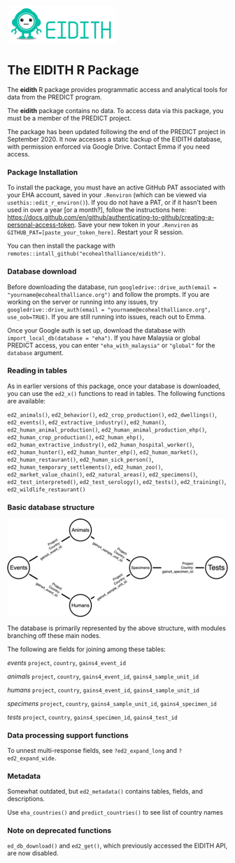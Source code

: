 
<!-- README.md is generated from README.Rmd. Please edit that file -->

![](inst/images/README-eidith-logo-2014.png)

# The EIDITH R Package

The **eidith** R package provides programmatic access and analytical
tools for data from the PREDICT program.

The **eidith** package contains no data. To access data via this package, you must be a
member of the PREDICT project.

The package has been updated following the end of the PREDICT project in September 2020. It now accesses a static backup of the EIDITH database, with permission enforced via Google Drive. Contact Emma if you need access.

### Package Installation
To install the package, you must have an active GitHub PAT associated with your EHA account, saved in your `.Renviron` (which can be viewed via `usethis::edit_r_environ()`). If you do not have a PAT, or if it hasn't been used in over a year [or a month?], follow the instructions here: https://docs.github.com/en/github/authenticating-to-github/creating-a-personal-access-token. Save your new token in your `.Renviron` as `GITHUB_PAT=[paste_your_token_here]`. Restart your R session.

You can then install the package with `remotes::intall_github("ecohealthalliance/eidith")`.

### Database download

Before downloading the database, run `googledrive::drive_auth(email = "yourname@ecohealthalliance.org")` and follow the prompts. If you are working on the server or running into any issues, try `googledrive::drive_auth(email = "yourname@ecohealthalliance.org", use_oob=TRUE)`. If you are still running into issues, reach out to Emma. 

Once your Google auth is set up, download the database with `import_local_db(database = "eha")`. If you have Malaysia or global PREDICT access, you can enter 
`"eha_with_malaysia"` or `"global"` for the `database` argument. 

### Reading in tables
 
As in earlier versions of this package, once your database is downloaded, you can use the `ed2_x()` functions to read in tables.
The following functions are available:

`ed2_animals()`,
`ed2_behavior()`,
`ed2_crop_production()`,
`ed2_dwellings()`,
`ed2_events()`,
`ed2_extractive_industry()`,
`ed2_human()`,
`ed2_human_animal_production()`,
`ed2_human_animal_production_ehp()`,
`ed2_human_crop_production()`,
`ed2_human_ehp()`,
`ed2_human_extractive_industry()`,
`ed2_human_hospital_worker()`,
`ed2_human_hunter()`,
`ed2_human_hunter_ehp()`,
`ed2_human_market()`,
`ed2_human_restaurant()`,
`ed2_human_sick_person()`,
`ed2_human_temporary_settlements()`,
`ed2_human_zoo()`,
`ed2_market_value_chain()`,
`ed2_natural_areas()`,
`ed2_specimens()`,
`ed2_test_interpreted()`,
`ed2_test_serology()`,
`ed2_tests()`,
`ed2_training()`,
`ed2_wildlife_restaurant()`

### Basic database structure
![](inst/images/README-primary-tables.png)

The database is primarily represented by the above structure, with modules branching off these main nodes.

The following are fields for joining among these tables:

_events_ `project`, `country`, `gains4_event_id` 

_animals_ `project`, `country`, `gains4_event_id`, `gains4_sample_unit_id`

_humans_  `project`, `country`, `gains4_event_id`, `gains4_sample_unit_id` 

_specimens_ `project`, `country`, `gains4_sample_unit_id`, `gains4_specimen_id` 

_tests_ `project`, `country`, `gains4_specimen_id`, `gains4_test_id` 

### Data processing support functions

To unnest multi-response fields, see `?ed2_expand_long` and `?ed2_expand_wide`.

### Metadata
Somewhat outdated, but `ed2_metadata()` contains tables, fields, and descriptions.

Use `eha_countries()` and `predict_countries()` to see list of country names

### Note on deprecated functions 

`ed_db_download()` and `ed2_get()`, which previously accessed the EIDITH API, are now disabled.


